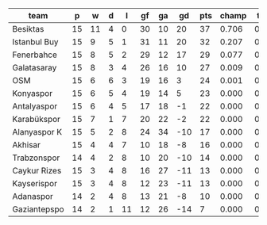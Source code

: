 |     team     | p  | w  | d | l  | gf | ga | gd  | pts | champ | top2  | top3  | top4  |  5-7  | bot4  | bot3  | bot2  |
|--------------|----|----|---|----|----|----|-----|-----|-------|-------|-------|-------|-------|-------|-------|-------|
| Besiktas     | 15 | 11 | 4 |  0 | 30 | 10 |  20 |  37 | 0.706 | 0.916 | 0.985 | 0.998 | 0.002 | 0.000 | 0.000 | 0.000|
| Istanbul Buy | 15 |  9 | 5 |  1 | 31 | 11 |  20 |  32 | 0.207 | 0.650 | 0.897 | 0.972 | 0.027 | 0.000 | 0.000 | 0.000|
| Fenerbahce   | 15 |  8 | 5 |  2 | 29 | 12 |  17 |  29 | 0.077 | 0.345 | 0.768 | 0.926 | 0.072 | 0.000 | 0.000 | 0.000|
| Galatasaray  | 15 |  8 | 3 |  4 | 26 | 16 |  10 |  27 | 0.009 | 0.067 | 0.233 | 0.609 | 0.362 | 0.000 | 0.000 | 0.000|
| OSM          | 15 |  6 | 6 |  3 | 19 | 16 |   3 |  24 | 0.001 | 0.013 | 0.060 | 0.223 | 0.636 | 0.000 | 0.000 | 0.000|
| Konyaspor    | 15 |  6 | 5 |  4 | 19 | 14 |   5 |  23 | 0.000 | 0.006 | 0.030 | 0.132 | 0.617 | 0.000 | 0.000 | 0.000|
| Antalyaspor  | 15 |  6 | 4 |  5 | 17 | 18 |  -1 |  22 | 0.000 | 0.003 | 0.020 | 0.094 | 0.602 | 0.000 | 0.000 | 0.000|
| Karabükspor  | 15 |  7 | 1 |  7 | 20 | 22 |  -2 |  22 | 0.000 | 0.001 | 0.008 | 0.041 | 0.436 | 0.001 | 0.000 | 0.000|
| Alanyaspor K | 15 |  5 | 2 |  8 | 24 | 34 | -10 |  17 | 0.000 | 0.000 | 0.000 | 0.003 | 0.082 | 0.022 | 0.000 | 0.000|
| Akhisar      | 15 |  4 | 4 |  7 | 10 | 18 |  -8 |  16 | 0.000 | 0.000 | 0.000 | 0.001 | 0.068 | 0.019 | 0.000 | 0.000|
| Trabzonspor  | 14 |  4 | 2 |  8 | 10 | 20 | -10 |  14 | 0.000 | 0.000 | 0.000 | 0.001 | 0.044 | 0.046 | 0.000 | 0.000|
| Caykur Rizes | 15 |  3 | 4 |  8 | 16 | 27 | -11 |  13 | 0.000 | 0.000 | 0.000 | 0.000 | 0.025 | 0.067 | 0.000 | 0.000|
| Kayserispor  | 15 |  3 | 4 |  8 | 12 | 23 | -11 |  13 | 0.000 | 0.000 | 0.000 | 0.000 | 0.016 | 0.098 | 0.000 | 0.000|
| Adanaspor    | 14 |  2 | 4 |  8 | 13 | 21 |  -8 |  10 | 0.000 | 0.000 | 0.000 | 0.000 | 0.011 | 0.148 | 0.000 | 0.000|
| Gaziantepspo | 14 |  2 | 1 | 11 | 12 | 26 | -14 |   7 | 0.000 | 0.000 | 0.000 | 0.000 | 0.000 | 0.599 | 0.000 | 0.000|
